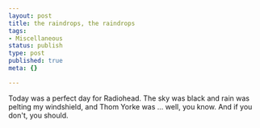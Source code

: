 ```yaml
--- 
layout: post
title: the raindrops, the raindrops
tags: 
- Miscellaneous
status: publish
type: post
published: true
meta: {}

---
```

Today was a perfect day for Radiohead. The sky was black and rain was pelting my windshield, and Thom Yorke was ... well, you know. And if you don't, you should.
